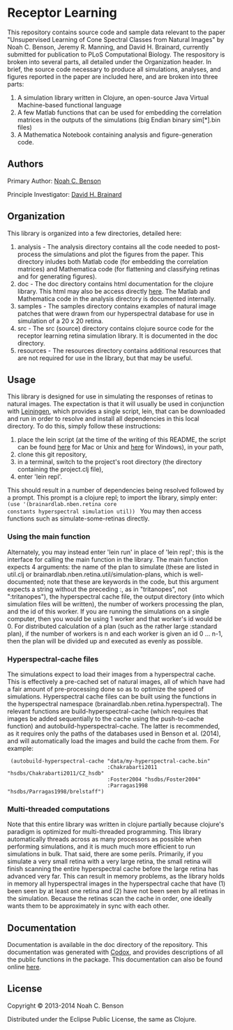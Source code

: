 # Receptor Learning ############################################################

This repository contains source code and sample data relevant to the
paper "Unsupervised Learning of Cone Spectral Classes from Natural
Images" by Noah C. Benson, Jeremy R. Manning, and David 
H. Brainard, currently submitted for publication to PLoS Computational
Biology. The respository is broken into several parts, all detailed under
the Organization header. In brief, the source code necessary to
produce all simulations, analyses, and figures reported in the paper
are included here, and are broken into three parts:
 1. A simulation library written in Clojure, an open-source Java
    Virtual Machine-based functional language
 2. A few Matlab functions that can be used for embedding the
    correlation matrices in the outputs of the simulations (big Endian
    binary sim[*].bin files)
 3. A Mathematica Notebook containing analysis and figure-generation
    code.

## Authors #####################################################################

Primary Author: [Noah C. Benson](mailto:n@nben.net)

Principle Investigator: [David H. Brainard](mailto:brainard@psych.upenn.edu)

## Organization ################################################################

This library is organized into a few directories, detailed here:
 1. analysis - The analysis directory contains all the code needed to
    post-process the simulations and plot the figures from the
    paper. This directory inludes both Matlab code (for embedding the
    correlation matrices) and Mathematica code (for flattening and
    classifying retinas and for generating figures).
 2. doc - The doc directory contains html documentation for the
    clojure library. This html may also be access directly
    [here](http://davidbrainard.github.io/ReceptorLearning/).
    The Matlab and Mathematica code in the analysis
    directory is documented internally.
 3. samples - The samples directory contains examples of natural image
    patches that were drawn from our hyperspectral database for use in
    simulation of a 20 x 20 retina.
 4. src - The src (source) directory contains clojure source code for
    the receptor learning retina simulation library. It is documented
    in the doc directory.
 5. resources - The resources directory contains additional resources
    that are not required for use in the library, but that may be useful.

## Usage #######################################################################

This library is designed for use in simulating the responses of retinas to 
natural images. The expectation is that it will usually be used in
conjunction with [Leiningen](http://leiningen.org), which provides a single
script, lein, that can be downloaded and run in order to resolve and
install all dependencies in this local directory. To do this, simply
follow these instructions:
 1. place the lein script (at the time of the writing of this README, the
    script can be found
    [here](https://raw.github.com/technomancy/leiningen/stable/bin/lein)
    for Mac or Unix and
    [here](https://raw.github.com/technomancy/leiningen/stable/bin/lein.bat)
    for Windows), in your path,
 2. clone this git repository,
 3. in a terminal, switch to the project's root directory (the
    directory containing the project.clj file),
 4. enter 'lein repl'.

This should result in a number of dependencies being resolved followed
by a prompt. This prompt is a clojure repl; to import the library,
simply enter:
<code>
(use '(brainardlab.nben.retina core constants hyperspectral
                               simulation util))
</code>
You may then access functions such as simulate-some-retinas directly.

### Using the main function ####################################################

Alternately, you may instead enter 'lein run' in place of 'lein repl';
this is the interface for calling the main function in the
library. The main function expects 4 arguments: the name of the plan
to simulate (these are listed in util.clj or 
brainardlab.nben.retina.util/simulation-plans, which is
well-documented; note that these are keywords in the code, but this
argument expects a string without the preceding :, as in "tritanopes",
not ":tritanopes"), the hyperspectral cache file, the output directory
(into which simulation files will be written), the number of workers
processing the plan, and the id of this worker. If you are running the
simulations on a single computer, then you would be using 1 worker and
that worker's id would be 0. For distributed calculation of a plan
(such as the rather large :standard plan), if the number of workers is
n and each worker is given an id 0 ... n-1, then the plan will be
divided up and executed as evenly as possible.

### Hyperspectral-cache files ##################################################

The simulations expect to load their images from a hyperspectral
cache. This is effectively a pre-cached set of natural images, all of
which have had a fair amount of pre-processing done so as to optimize
the speed of simulations. Hyperspectral cache files can be built using
the functions in the hyperspectral namespace
(brainardlab.nben.retina.hyperspectral). The relevant functions are
build-hyperspectral-cache (which requires that images be added
sequentially to the cache using the push-to-cache function) and
autobuild-hyperspectral-cache. The latter is recommended, as it
requires only the paths of the databases used in Benson et
al. (2014), and will automatically load the images and build the cache
from them.  For example:

     (autobuild-hyperspectral-cache "data/my-hyperspectral-cache.bin"
                                    :Chakrabarti2011 "hsdbs/Chakrabarti2011/CZ_hsdb"
                                    :Foster2004 "hsdbs/Foster2004"
                                    :Parragas1998 "hsdbs/Parragas1998/brelstaff")

### Multi-threaded computations ################################################

Note that this entire library was written in clojure partially because
clojure's paradigm is optimized for multi-threaded programming. This
library automatically threads across as many processors as possible
when performing simulations, and it is much much more efficient to run
simulations in bulk. That said, there are some perils. Primarily, if
you simulate a very small retina with a very large retina, the small
retina will finish scanning the entire hyperspectral cache before the
large retina has advanced very far. This can result in memory
problems, as the library holds in memory all hyperspectral images in
the hyperspectral cache that have (1) been seen by at least one retina
and (2) have not been seen by all retinas in the simulation. Because
the retinas scan the cache in order, one ideally wants them to be
approximately in sync with each other.

## Documentation ###############################################################

Documentation is available in the doc directory of the
repository. This documentation was generated with
[Codox](https://github.com/weavejester/codox), and provides
descriptions of all the public functions in the package. This
documentation can also be found online
[here](http://davidbrainard.github.io/ReceptorLearning/index.html).

## License #####################################################################

Copyright © 2013-2014 Noah C. Benson

Distributed under the Eclipse Public License, the same as Clojure.
